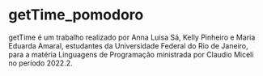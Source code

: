 # getTime_pomodoro
getTime é um trabalho realizado por Anna Luisa Sá, Kelly Pinheiro e Maria Eduarda Amaral, estudantes da Universidade Federal do Rio de Janeiro, para a matéria Linguagens de Programação ministrada por Claudio Miceli no período 2022.2.
